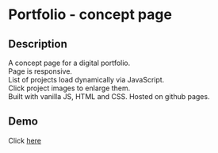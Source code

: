 # Portfolio - concept page

## Description

A concept page for a digital portfolio.   
Page is responsive.     
List of projects load dynamically via JavaScript.   
Click project images to enlarge them.   
Built with vanilla JS, HTML and CSS. Hosted on github pages.

## Demo

Click [here](https://stanggren.github.io/planet-jumper/)